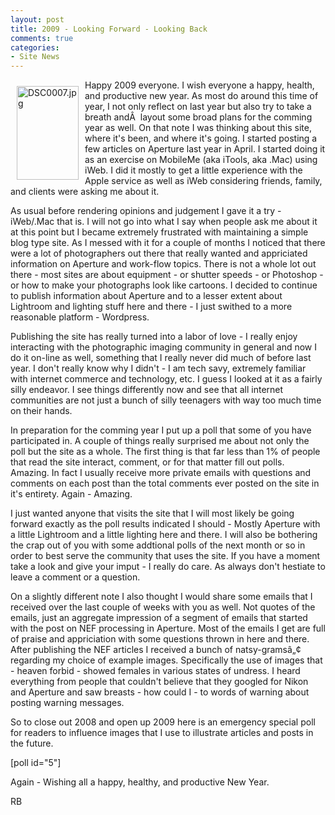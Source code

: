 ```yaml
---
layout: post
title: 2009 - Looking Forward - Looking Back
comments: true
categories:
- Site News
---
```

<a rel="lightbox" href="/wp-content/uploads/2008/DSC0007.jpg"><img title="DSC0007.jpg" src="/wp-content/uploads/2008/.thumbs/.DSC0007.jpg" border="0" alt="DSC0007.jpg" hspace="10" vspace="10" width="99" height="150" align="left" /></a>Happy 2009 everyone. I wish everyone a happy, health, and productive new year. As most do around this time of year, I not only reflect on last year but also try to take a breath andÂ  layout some broad plans for the comming year as well. On that note I was thinking about this site, where it's been, and where it's going. I started posting a few articles on Aperture last year in April. I started doing it as an exercise on MobileMe (aka iTools, aka .Mac) using iWeb. I did it mostly to get a little experience with the Apple service as well as iWeb considering friends, family, and clients were asking me about it.

As usual before rendering opinions and judgement I gave it a try - iWeb/.Mac that is. I will not go into what I say when people ask me about it at this point but I became extremely frustrated with maintaining a simple blog type site. <!--more-->As I messed with it for a couple of months I noticed that there were a lot of photographers out there that really wanted and appriciated information on Aperture and work-flow topics. There is not a whole lot out there - most sites are about equipment - or shutter speeds - or Photoshop - or how to make your photographs look like cartoons. I decided to continue to publish information about Aperture and to a lesser extent about Lightroom and lighting stuff here and there - I just swithed to a more reasonable platform - Wordpress.

Publishing the site has really turned into a labor of love - I really enjoy interacting with the photographic imaging community in general and now I do it on-line as well, something that I really never did much of before last year. I don't really know why I didn't - I am tech savy, extremely familiar with internet commerce and technology, etc. I guess I looked at it as a fairly silly endeavor. I see things differently now and see that all internet communities are not just a bunch of silly teenagers with way too much time on their hands.

In preparation for the comming year I put up a poll that some of you have participated in. A couple of things really surprised me about not only the poll but the site as a whole. The first thing is that far less than 1% of people that read the site interact, comment, or for that matter fill out polls. Amazing. In fact I usually receive more private emails with questions and comments on each post than the total comments ever posted on the site in it's entirety. Again - Amazing.

I just wanted anyone that visits the site that I will most likely be going forward exactly as the poll results indicated I should - Mostly Aperture with a little Lightroom and a little lighting here and there. I will also be bothering the crap out of you with some addtional polls of the next month or so in order to best serve the community that uses the site. If you have a moment take a look and give your imput - I really do care. As always don't hestiate to leave a comment or a question.

On a slightly different note I also thought I would share some emails that I received over the last couple of weeks with you as well. Not quotes of the emails, just an aggregate impression of a segment of emails that started with the post on NEF processing in Aperture. Most of the emails I get are full of praise and appriciation with some questions thrown in here and there. After publishing the NEF articles I received a bunch of natsy-gramsâ„¢ regarding my choice of example images. Specifically the use of images that - heaven forbid - showed females in various states of undress. I heard everything from people that couldn't believe that they googled for Nikon and Aperture and saw breasts - how could I - to words of warning about posting warning messages.

So to close out 2008 and open up 2009 here is an emergency special poll for readers to influence images that I use to illustrate articles and posts in the future.

[poll id="5"]

Again - Wishing all a happy, healthy, and productive New Year.

RB